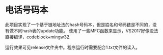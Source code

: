 # 电话号码本
此项目实现了一个基于链地址法的hash号码本，但是姓名和号码链是不同的，没有做不同hash表的update功能。
使用了一些MFC函数来显示，VS2017好像没法直接编译，codeblock+mingw32.

运行效果可见release文件夹中。程序运行时需要配合1.txt文件的读入。
